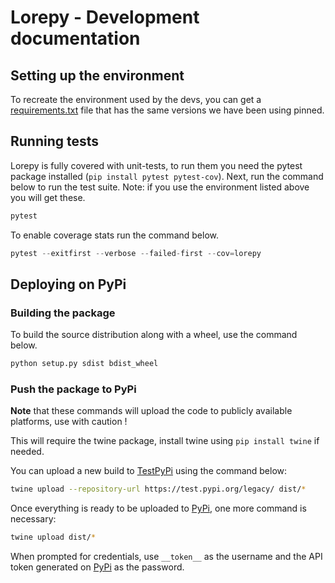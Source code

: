 # Lorepy - Development documentation

## Setting up the environment

To recreate the environment used by the devs, you can get a [requirements.txt](./dev/requirements.txt) file that has the
same versions we have been using pinned.

## Running tests

Lorepy is fully covered with unit-tests, to run them you need the pytest package installed (```pip install pytest pytest-cov```).
Next, run the command below to run the test suite. Note: if you use the environment listed above you will get these.

```python
pytest
```
To enable coverage stats run the command below.

```python
pytest --exitfirst --verbose --failed-first --cov=lorepy
```

## Deploying on PyPi

### Building the package

To build the source distribution along with a wheel, use the command below. 

```bash
python setup.py sdist bdist_wheel
```

### Push the package to PyPi

**Note** that these commands will upload the code to publicly available platforms, use with caution !

This will require the twine package, install twine using ```pip install twine``` if needed.

You can upload a new build to [TestPyPi] using the command below:

```bash
twine upload --repository-url https://test.pypi.org/legacy/ dist/*
```

Once everything is ready to be uploaded to [PyPi], one more command is necessary:

```bash
twine upload dist/*
```

When prompted for credentials, use `__token__` as the username and the API token generated on [PyPi] as the password.

[TestPyPi]: https://test.pypi.org/
[PyPi]: https://pypi.org/